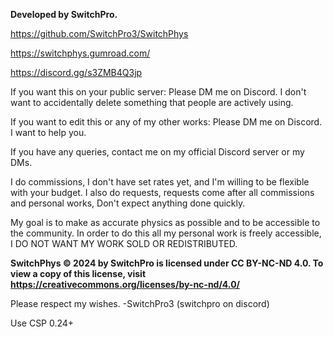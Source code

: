 **Developed by SwitchPro.**

https://github.com/SwitchPro3/SwitchPhys

https://switchphys.gumroad.com/

https://discord.gg/s3ZMB4Q3jp

If you want this on your public server:
Please DM me on Discord. I don't want to accidentally delete something that people are actively using.

If you want to edit this or any of my other works:
Please DM me on Discord. I want to help you.

If you have any queries, contact me on my official Discord server or my DMs.

I do commissions, I don't have set rates yet, and I'm willing to be flexible with your budget.
I also do requests, requests come after all commissions and personal works, Don't expect anything done quickly.

My goal is to make as accurate physics as possible and to be accessible to the community. 
In order to do this all my personal work is freely accessible, I DO NOT WANT MY WORK SOLD OR REDISTRIBUTED.

**SwitchPhys © 2024 by SwitchPro is licensed under CC BY-NC-ND 4.0. 
To view a copy of this license, visit https://creativecommons.org/licenses/by-nc-nd/4.0/**

Please respect my wishes.
-SwitchPro3 (switchpro on discord)

Use CSP 0.24+
